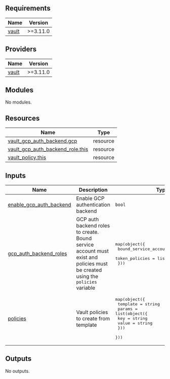 <!-- BEGIN_TF_DOCS -->
## Requirements

| Name | Version |
|------|---------|
| <a name="requirement_vault"></a> [vault](#requirement\_vault) | >=3.11.0 |

## Providers

| Name | Version |
|------|---------|
| <a name="provider_vault"></a> [vault](#provider\_vault) | >=3.11.0 |

## Modules

No modules.

## Resources

| Name | Type |
|------|------|
| [vault_gcp_auth_backend.gcp](https://registry.terraform.io/providers/hashicorp/vault/latest/docs/resources/gcp_auth_backend) | resource |
| [vault_gcp_auth_backend_role.this](https://registry.terraform.io/providers/hashicorp/vault/latest/docs/resources/gcp_auth_backend_role) | resource |
| [vault_policy.this](https://registry.terraform.io/providers/hashicorp/vault/latest/docs/resources/policy) | resource |

## Inputs

| Name | Description | Type | Default | Required |
|------|-------------|------|---------|:--------:|
| <a name="input_enable_gcp_auth_backend"></a> [enable\_gcp\_auth\_backend](#input\_enable\_gcp\_auth\_backend) | Enable GCP authentication backend | `bool` | n/a | yes |
| <a name="input_gcp_auth_backend_roles"></a> [gcp\_auth\_backend\_roles](#input\_gcp\_auth\_backend\_roles) | GCP auth backend roles to create. Bound service account must exist and policies must be created using the `policies` variable | <pre>map(object({<br>    bound_service_accounts = list(string)<br>    token_policies = list(string)<br>  }))</pre> | n/a | yes |
| <a name="input_policies"></a> [policies](#input\_policies) | Vault policies to create from template | <pre>map(object({<br>    template = string<br>    params = list(object({<br>      key = string<br>      value = string<br>    }))<br>  }))</pre> | n/a | yes |

## Outputs

No outputs.
<!-- END_TF_DOCS -->